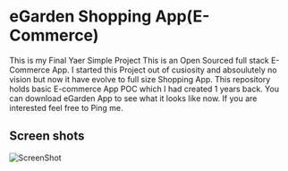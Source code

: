 # eGarden Shopping App(E-Commerce)
This is my Final Yaer Simple Project
This is an Open Sourced full stack E-Commerce App. I started this Project out of cusiosity and absoulutely no vision but now it have evolve to full size Shopping App. This repository holds basic E-commerce App POC which I had created 1 years back. You can download eGarden App to see what it looks like now. If you are interested feel free to Ping me.

## Screen shots
![ScreenShot](https://{https://drive.google.com/file/d/1txooc7Ei6LAqIdTKGzOBPUZ1rpCuaKef/view?usp=sharing})

